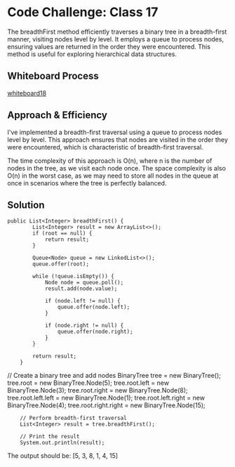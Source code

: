 # Code Challenge: Class 17
The breadthFirst method efficiently traverses a binary tree in a breadth-first manner, visiting nodes level by level. It employs a queue to process nodes, ensuring values are returned in the order they were encountered. This method is useful for exploring hierarchical data structures.

## Whiteboard Process
[whiteboard18](./Screenshot%20(482).png)
## Approach & Efficiency
I've implemented a breadth-first traversal using a queue to process nodes level by level. This approach ensures that nodes are visited in the order they were encountered, which is characteristic of breadth-first traversal.

The time complexity of this approach is O(n), where n is the number of nodes in the tree, as we visit each node once. The space complexity is also O(n) in the worst case, as we may need to store all nodes in the queue at once in scenarios where the tree is perfectly balanced.

## Solution
```
public List<Integer> breadthFirst() {
        List<Integer> result = new ArrayList<>();
        if (root == null) {
            return result;
        }

        Queue<Node> queue = new LinkedList<>();
        queue.offer(root);

        while (!queue.isEmpty()) {
            Node node = queue.poll();
            result.add(node.value);

            if (node.left != null) {
                queue.offer(node.left);
            }

            if (node.right != null) {
                queue.offer(node.right);
            }
        }

        return result;
    }
```
// Create a binary tree and add nodes
BinaryTree tree = new BinaryTree();
tree.root = new BinaryTree.Node(5);
tree.root.left = new BinaryTree.Node(3);
tree.root.right = new BinaryTree.Node(8);
tree.root.left.left = new BinaryTree.Node(1);
tree.root.left.right = new BinaryTree.Node(4);
tree.root.right.right = new BinaryTree.Node(15);

        // Perform breadth-first traversal
        List<Integer> result = tree.breadthFirst();

        // Print the result
        System.out.println(result);
The output should be:
[5, 3, 8, 1, 4, 15]